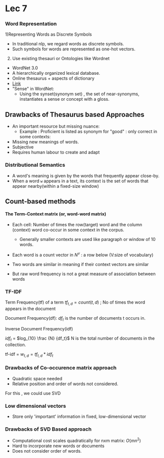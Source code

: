 # Lec 7


### Word Representation
1)Representing Words as Discrete Symbols
- In traditional nlp, we regard words as discrete symbols.
- Such symbols for words are represented as one-hot vectors.

2) Use existing thesauri or Ontologies like Wordnet
- WordNet 3.0
 - A hierarchically organized lexical database.
 - Online thesaurus + aspects of dictionary
 - [Link](https://wordnet.princeton.edu/)
 - "Sense" in WordNet:
   - Using the synset(synonym set) , the set of near-synonyms, instantiates a sense or concept with a gloss.
## Drawbacks of Thesaurus based Approaches
- An important resource but missing nuance:
  - Example : Proficient is listed as synonym for "good" : only correct in some contexts:
- Missing new meanings of words.
- Subjective
- Requires human labour to create and adapt


### Distributional Semantics
- A word's meaning is given by the words that frequently appear close-by.
-  When a word `w` appears in a text, its context is the set of words that appear nearby(within a fixed-size window)


## Count-based methods

#### The Term-Context matrix (or, word-word matrix)
- Each cell: Number of times the row(target) word and the column (context) word co-occur in some context in the corpus.
  - Generally smaller contexts are used like paragraph or window of 10 words.
 
- Each word is a count vector in $N^v$ : a row below (V:size of vocabulary)
- Two words are similar in meaning if their context vectors are similar
- But raw word frequency is not a great measure of association between words

### TF-IDF
Term Frequency(tf) of a term $tf_{t,d}= count(t,d)$ ; No of times the word appears in the document


Document Frequency(df):
$df_t$ is the number of documents t occurs in.

Inverse Document Frequency(idf)

$idf_t$ = $log_{10} \frac {N} {df_t}$
N is the total number of documents in the collection.


tf-idf = $w_{t,d} = tf_{t,d} * idf_t$

### Drawbacks of Co-occurence matrix approach
- Quadratic space needed
- Relative position and order of words not considered.


For this , we could use SVD

### Low dimensional vectors
- Store only 'important' information in fixed, low-dimensional vector
### Drawbacks of SVD Based approach
- Computational cost scales quadratically for nxm matrix: $O(mn^2)$
- Hard to incorporate new words or documents
- Does not consider order of words.


